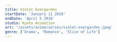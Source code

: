 ```yaml
---
title: Violet Evergarden
startDate: 'January 11 2018'
endDate: 'April 5 2018'
studio: Kyoto Animation
art: '/assets/anime/series/violet-evergarden.jpeg'
genre: ['Drama', 'Romance', 'Slice of Life']
---
```

